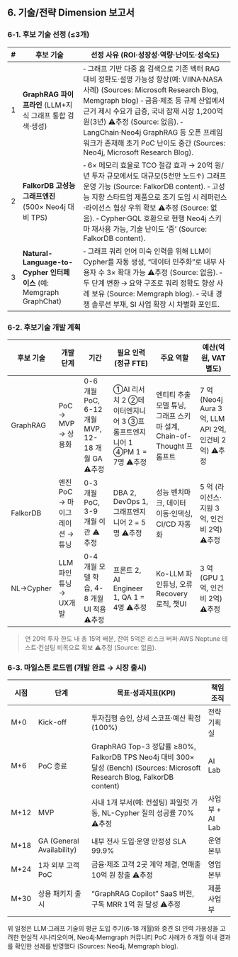 ## 6. 기술/전략 Dimension 보고서

### 6-1. 후보 기술 선정 (≤3개)

| # | 후보 기술 | 선정 사유 (ROI·성장성·역량·난이도·성숙도) |
|---|-----------|--------------------------------------------------------------------------------------------------------------------------------------------------------------------------------------------------------------------------------------------------------------------------------------------------------------------------------------------------------------------------------------------------|
| 1 | **GraphRAG 파이프라인** (LLM+지식 그래프 통합 검색·생성) | ‑ 그래프 기반 다중 홉 검색으로 기존 벡터 RAG 대비 정확도·설명 가능성 향상(예: VIINA·NASA 사례) (Sources: Microsoft Research Blog, Memgraph blog)  ‑ 금융·제조 등 규제 산업에서 근거 제시 수요가 급증, 국내 잠재 시장 1,200억 원(3년) ⚠️추정 (Source: 없음).  ‑ LangChain·Neo4j GraphRAG 등 오픈 프레임워크가 존재해 초기 PoC 난이도 중간 (Sources: Neo4j, Microsoft Research Blog). |
| 2 | **FalkorDB 고성능 그래프엔진** (500× Neo4j 대비 TPS) | ‑ 6× 메모리 효율로 TCO 절감 효과 → 20억 원/년 투자 규모에서도 대규모(5천만 노드↑) 그래프 운영 가능 (Source: FalkorDB content).  ‑ 고성능 지향 스타트업 제품으로 조기 도입 시 레퍼런스·라이선스 협상 우위 확보 ⚠️추정 (Source: 없음).  ‑ Cypher·GQL 호환으로 현행 Neo4j 스키마 재사용 가능, 기술 난이도 ‘중’ (Source: FalkorDB content). |
| 3 | **Natural-Language-to-Cypher 인터페이스** (예: Memgraph GraphChat) | ‑ 그래프 쿼리 언어 미숙 인력을 위해 LLM이 Cypher를 자동 생성, “데이터 민주화”로 내부 사용자 수 3× 확대 가능 ⚠️추정 (Source: 없음).  ‑ 두 단계 변환 → 요약 구조로 쿼리 정확도 향상 사례 보유 (Source: Memgraph blog).  ‑ 국내 경쟁 솔루션 부재, SI 사업 확장 시 차별화 포인트. |

### 6-2. 후보기술 개발 계획

| 후보 기술 | 개발 단계 | 기간 | 필요 인력(정규 FTE) | 주요 역할 | 예산(억원, VAT 별도) |
|-----------|-----------|------|-------------------|-----------|--------------------|
| GraphRAG | PoC → MVP → 상용화 | 0-6 개월 PoC, 6-12 개월 MVP, 12-18 개월 GA ⚠️추정 | ①AI 리서치 2 ②데이터엔지니어 3 ③프롬프트엔지니어 1 ④PM 1 = 7명 ⚠️추정 | 엔티티 추출 모델 튜닝, 그래프 스키마 설계, Chain-of-Thought 프롬프트 | 7 억 (Neo4j Aura 3억, LLM API 2억, 인건비 2억) ⚠️추정 |
| FalkorDB | 엔진 PoC → 마이그레이션 → 튜닝 | 0-3 개월 PoC, 3-9 개월 이관 ⚠️추정 | DBA 2, DevOps 1, 그래프엔지니어 2 = 5명 ⚠️추정 | 성능 벤치마크, 데이터 이동·인덱싱, CI/CD 자동화 | 5 억 (라이선스·지원 3억, 인건비 2억) ⚠️추정 |
| NL→Cypher | LLM 파인튜닝 → UX개발 | 0-4 개월 모델 학습, 4-8 개월 UI 적용 ⚠️추정 | 프론트 2, AI Engineer 1, QA 1 = 4명 ⚠️추정 | Ko-LLM 파인튜닝, 오류 Recovery 로직, 챗UI | 3 억 (GPU 1억, 인건비 2억) ⚠️추정 |

> 연 20억 투자 한도 내 총 15억 배분, 잔여 5억은 리스크 버퍼·AWS Neptune 테스트·컨설팅 비목으로 확보 ⚠️추정 (Source: 없음).

### 6-3. 마일스톤 로드맵 (개발 완료 → 시장 출시)

| 시점 | 단계 | 목표·성과지표(KPI) | 책임조직 |
|------|------|--------------------|-----------|
| M+0 | Kick-off | 투자집행 승인, 상세 스코프·예산 확정 (100%) | 전략기획실 |
| M+6 | PoC 종료 | GraphRAG Top-3 정답률 ≥80%, FalkorDB TPS Neo4j 대비 300× 달성 (Bench) (Sources: Microsoft Research Blog, FalkorDB content) | AI Lab |
| M+12 | MVP | 사내 1개 부서(예: 컨설팅) 파일럿 가동, NL-Cypher 질의 성공률 70% ⚠️추정 | 사업부 + AI Lab |
| M+18 | GA (General Availability) | 내부 전사 도입·운영 안정성 SLA 99.9% | 운영본부 |
| M+24 | 1차 외부 고객 PoC | 금융·제조 고객 2곳 계약 체결, 연매출 10억 원 창출 ⚠️추정 | 영업본부 |
| M+30 | 상용 패키지 출시 | “GraphRAG Copilot” SaaS 버전, 구독 MRR 1억 원 달성 ⚠️추정 | 제품사업부 |

위 일정은 LLM·그래프 기술의 평균 도입 주기(6-18 개월)와 중견 SI 인력 가용성을 고려한 현실적 시나리오이며, Neo4j·Memgraph 커뮤니티 PoC 사례가 6 개월 이내 결과를 확인한 선례를 반영했다 (Sources: Neo4j, Memgraph blog).